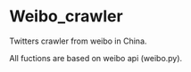 Weibo_crawler
===========
Twitters crawler from weibo in China. 

All fuctions are based on weibo api (weibo.py).
